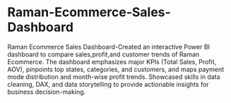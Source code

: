 # Raman-Ecommerce-Sales-Dashboard
Raman Ecommerce Sales Dashboard-Created an interactive Power BI dashboard to compare sales,profit,and customer trends of Raman Ecommerce. The dashboard emphasizes major KPIs (Total Sales, Profit, AOV), pinpoints top states, categories, and customers, and maps payment mode distribution and month-wise profit trends. Showcased skills in data cleaning, DAX, and data storytelling to provide actionable insights for business decision-making.
